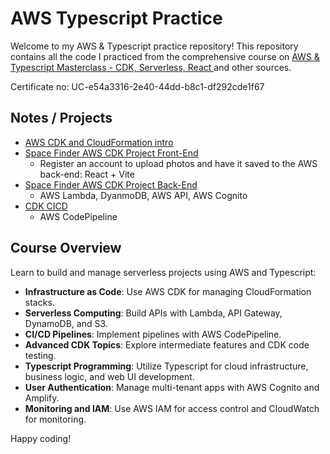 # AWS Typescript Practice

Welcome to my AWS & Typescript practice repository! This repository contains all the code I practiced from the comprehensive course on [AWS & Typescript Masterclass - CDK, Serverless, React
](https://www.udemy.com/course/aws-typescript-cdk-serverless-react) and other sources. 

Certificate no: UC-e54a3316-2e40-44dd-b8c1-df292cde1f67

## Notes / Projects
* [AWS CDK and CloudFormation intro](https://github.com/Samuelcy/aws-typescript-practice/tree/main/01-aws-cdk-cloud-formation-intro/cdk-starter)
* [Space Finder AWS CDK Project Front-End](https://github.com/Samuelcy/aws-typescript-practice/tree/main/02-aws-cdk-typescript-project/space-finder-frontend)
  - Register an account to upload photos and have it saved to the AWS back-end: React + Vite
* [Space Finder AWS CDK Project Back-End](https://github.com/Samuelcy/aws-typescript-practice/tree/main/02-aws-cdk-typescript-project/space-finder)
  - AWS Lambda, DyanmoDB, AWS API, AWS Cognito 
* [CDK CICD](https://github.com/Samuelcy/aws-typescript-practice/tree/main/03-aws-cicd-code-pipeline/cdk-cicd)
  - AWS CodePipeline

## Course Overview
Learn to build and manage serverless projects using AWS and Typescript:
- **Infrastructure as Code**: Use AWS CDK for managing CloudFormation stacks.
- **Serverless Computing**: Build APIs with Lambda, API Gateway, DynamoDB, and S3.
- **CI/CD Pipelines**: Implement pipelines with AWS CodePipeline.
- **Advanced CDK Topics**: Explore intermediate features and CDK code testing.
- **Typescript Programming**: Utilize Typescript for cloud infrastructure, business logic, and web UI development.
- **User Authentication**: Manage multi-tenant apps with AWS Cognito and Amplify.
- **Monitoring and IAM**: Use AWS IAM for access control and CloudWatch for monitoring.


Happy coding!
